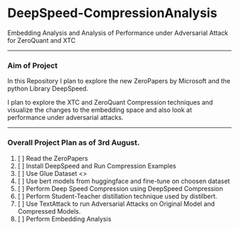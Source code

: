 # DeepSpeed-CompressionAnalysis

Embedding Analysis and Analysis of Performance under Adversarial Attack for ZeroQuant and XTC

---

### Aim of Project 

In this Repository I plan to explore the new ZeroPapers by Microsoft and the python Library DeepSpeed. 

I plan to explore the XTC and ZeroQuant Compression techniques and visualize the changes to the embedding space and also look at performance under adversarial attacks. 

---

### Overall Project Plan as of 3rd August.

1. [ ] Read the ZeroPapers
2. [ ] Install DeepSpeed and Run Compression Examples
3. [ ] Use Glue Dataset <> 
4. [ ] Use bert models from huggingface and fine-tune on choosen dataset
5. [ ] Perform Deep Speed Compression using DeepSpeed Compression
6. [ ] Perform Student-Teacher distillation technique used by distilbert.
7. [ ] Use TextAttack to run Adversarial Attacks on Original Model and Compressed Models. 
8. [ ] Perform Embedding Analysis 
